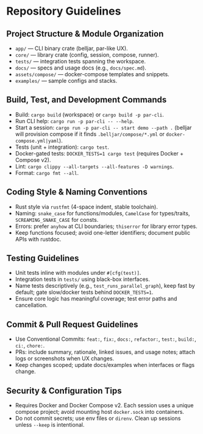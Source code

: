 # Repository Guidelines

## Project Structure & Module Organization
- `app/` — CLI binary crate (belljar, par-like UX).
- `core/` — library crate (config, session, compose, runner).
- `tests/` — integration tests spanning the workspace.
- `docs/` — specs and usage docs (e.g., `docs/spec.md`).
- `assets/compose/` — docker-compose templates and snippets.
- `examples/` — sample configs and stacks.

## Build, Test, and Development Commands
- Build: `cargo build` (workspace) or `cargo build -p par-cli`.
- Run CLI help: `cargo run -p par-cli -- --help`.
- Start a session: `cargo run -p par-cli -- start demo --path .` (belljar will provision compose if it finds `.belljar/compose/*.yml` or `docker-compose.yml|yaml`).
- Tests (unit + integration): `cargo test`.
- Docker-gated tests: `DOCKER_TESTS=1 cargo test` (requires Docker + Compose v2).
- Lint: `cargo clippy --all-targets --all-features -D warnings`.
- Format: `cargo fmt --all`.

## Coding Style & Naming Conventions
- Rust style via `rustfmt` (4-space indent, stable toolchain).
- Naming: `snake_case` for functions/modules, `CamelCase` for types/traits, `SCREAMING_SNAKE_CASE` for consts.
- Errors: prefer `anyhow` at CLI boundaries; `thiserror` for library error types.
- Keep functions focused; avoid one-letter identifiers; document public APIs with rustdoc.

## Testing Guidelines
- Unit tests inline with modules under `#[cfg(test)]`.
- Integration tests in `tests/` using black-box interfaces.
- Name tests descriptively (e.g., `test_runs_parallel_graph`), keep fast by default; gate slow/docker tests behind `DOCKER_TESTS=1`.
- Ensure core logic has meaningful coverage; test error paths and cancellation.

## Commit & Pull Request Guidelines
- Use Conventional Commits: `feat:`, `fix:`, `docs:`, `refactor:`, `test:`, `build:`, `ci:`, `chore:`.
- PRs: include summary, rationale, linked issues, and usage notes; attach logs or screenshots when UX changes.
- Keep changes scoped; update docs/examples when interfaces or flags change.

## Security & Configuration Tips
- Requires Docker and Docker Compose v2. Each session uses a unique compose project; avoid mounting host `docker.sock` into containers.
- Do not commit secrets; use env files or `direnv`. Clean up sessions unless `--keep` is intentional.
